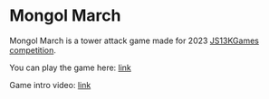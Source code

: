 # Mongol March

Mongol March is a tower attack game made for 2023 [JS13KGames competition](https://js13kgames.com/).

You can play the game here: [link](https://js13kgames.com/entries/mongol-march)

Game intro video: [link](https://youtu.be/Im5lySN3Q4E)
